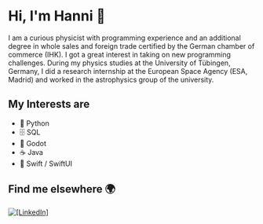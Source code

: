 # Hi, I'm Hanni 👋

I am a curious physicist with programming experience and an additional degree in whole sales and foreign trade certified by the German chamber of commerce (IHK). I got a great interest in taking on new programming challenges. During my physics studies at the University of Tübingen, Germany, I did a research internship at the European Space Agency (ESA, Madrid) and worked in the astrophysics group of the university.

## My Interests are

* 🐍 Python
* 🗄️ SQL
* 🤖 Godot
* ☕ Java
* 📱 Swift / SwiftUI

## Find me elsewhere 🌍

[![`[LinkedIn]`](https://img.shields.io/badge/LinkedIn-blue?style=flat&logo=linkedin&labelColor=blue)](https://www.linkedin.com/in/hannelore-l%C3%BCbeck-12133224b/)

